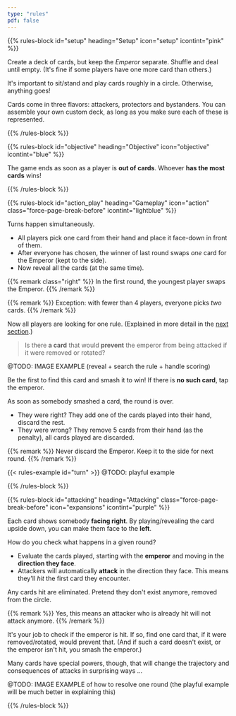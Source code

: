 ```yaml
---
type: "rules"
pdf: false
---
```


{{% rules-block id="setup" heading="Setup" icon="setup" icontint="pink" %}}

Create a deck of cards, but keep the _Emperor_ separate. Shuffle and deal until empty. (It's fine if some players have one more card than others.)

It's important to sit/stand and play cards roughly in a circle. Otherwise, anything goes!

Cards come in three flavors: attackers, protectors and bystanders. You can assemble your own custom deck, as long as you make sure each of these is represented.

{{% /rules-block %}}

{{% rules-block id="objective" heading="Objective" icon="objective" icontint="blue" %}}

The game ends as soon as a player is **out of cards**. Whoever **has the most cards** wins!

{{% /rules-block %}}

{{% rules-block id="action_play" heading="Gameplay" icon="action" class="force-page-break-before" icontint="lightblue" %}}

Turns happen simultaneously.

* All players pick one card from their hand and place it face-down in front of them.
* After everyone has chosen, the winner of last round swaps _one_ card for the Emperor (kept to the side).
* Now reveal all the cards (at the same time).

{{% remark class="right" %}}
In the first round, the youngest player swaps the Emperor.
{{% /remark %}}

{{% remark %}}
Exception: with fewer than 4 players, everyone picks _two_ cards.
{{% /remark %}}

Now all players are looking for one rule. (Explained in more detail in the [next section](#attacking).)

> Is there **a card** that would **prevent** the emperor from being attacked if it were removed or rotated? 

@TODO: IMAGE EXAMPLE (reveal + search the rule + handle scoring)

Be the first to find this card and smash it to win! If there is **no such card**, tap the emperor.

As soon as somebody smashed a card, the round is over. 

* They were right? They add one of the cards played into their hand, discard the rest.
* They were wrong? They remove 5 cards from their hand (as the penalty), all cards played are discarded.

{{% remark %}}
Never discard the Emperor. Keep it to the side for next round.
{{% /remark %}}

{{< rules-example id="turn" >}} @TODO: playful example

{{% /rules-block %}}

{{% rules-block id="attacking" heading="Attacking" class="force-page-break-before" icon="expansions" icontint="purple" %}}

Each card shows somebody **facing right**. By playing/revealing the card upside down, you can make them face to the **left**.

How do you check what happens in a given round?

* Evaluate the cards played, starting with the **emperor** and moving in the **direction they face**.
* Attackers will automatically **attack** in the direction they face. This means they'll _hit_ the first card they encounter.

Any cards hit are eliminated. Pretend they don't exist anymore, removed from the circle. 

{{% remark %}}
Yes, this means an attacker who is already hit will not attack anymore.
{{% /remark %}}

It's your job to check if the emperor is hit. If so, find one card that, if it were removed/rotated, would prevent that. (And if such a card doesn't exist, or the emperor isn't hit, you smash the emperor.)

Many cards have special powers, though, that will change the trajectory and consequences of attacks in surprising ways ...

@TODO: IMAGE EXAMPLE of how to resolve one round (the playful example will be much better in explaining this)

{{% /rules-block %}}